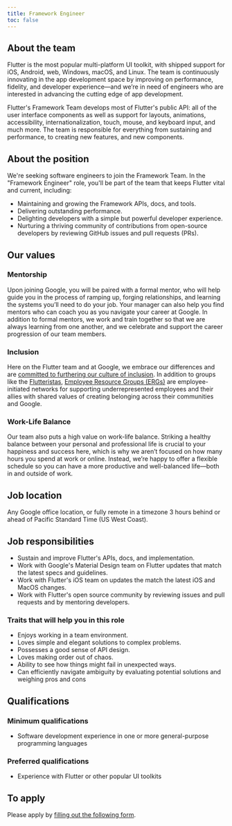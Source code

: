 ```yaml
---
title: Framework Engineer
toc: false
---
```


## About the team

Flutter is the most popular multi-platform UI toolkit,
with shipped support for iOS, Android, web, Windows, macOS, and Linux.
The team is continuously innovating in the app development space
by improving on performance, fidelity, and developer experience&mdash;and
we’re in need of engineers who are interested in advancing the cutting edge of app development.

Flutter's Framework Team develops most of Flutter's public API:
all of the user interface components as well as support for layouts,
animations, accessibility, internationalization, touch, mouse, and
keyboard input, and much more. The team is responsible for
everything from sustaining and performance,
to creating new features, and new components.

## About the position

We're seeking software engineers to join the Framework Team.
In the "Framework Engineer" role, you'll be part of the team
that keeps Flutter vital and current, including:

*   Maintaining and growing the Framework APIs, docs, and tools.
*   Delivering outstanding performance.
*   Delighting developers with a simple but powerful developer experience.
*   Nurturing a thriving community of contributions from open-source
    developers by reviewing GitHub issues and pull requests (PRs).

## Our values

### Mentorship

Upon joining Google, you will be paired with a formal mentor,
who will help guide you in the process of ramping up, forging relationships,
and learning the systems you’ll need to do your job. Your manager can also help
you find mentors who can coach you as you navigate your career at Google.
In addition to formal mentors, we work and train together so that we are always
learning from one another, and we celebrate and support the career
progression of our team members.

### Inclusion

Here on the Flutter team and at Google,
we embrace our differences and are
[committed to furthering our culture of inclusion](https://flutter.dev/culture).
In addition to groups like the [Flutteristas](https://flutteristas.org/),
[Employee Resource Groups (ERGs)](https://diversity.google/commitments/)
are employee-initiated networks for supporting underrepresented employees
and their allies with shared values of creating belonging across their communities and Google.

### Work-Life Balance

Our team also puts a high value on work-life balance.
Striking a healthy balance between your personal and
professional life is crucial to your happiness and success here,
which is why we aren’t focused on how many hours you spend at
work or online. Instead, we’re happy to offer a flexible schedule
so you can have a more productive and well-balanced life—both in and outside of work.

## Job location

Any Google office location, or fully remote in a timezone 3 hours
behind or ahead of Pacific Standard Time (US West Coast).

## Job responsibilities

*   Sustain and improve Flutter's APIs, docs, and implementation.
*   Work with Google's Material Design team on Flutter updates that match the latest specs and guidelines.
*   Work with Flutter's iOS team on updates the match the latest iOS and MacOS changes.
*   Work with Flutter's open source community by reviewing issues and pull requests and by mentoring developers.

### Traits that will help you in this role

*   Enjoys working in a team environment.
*   Loves simple and elegant solutions to complex problems.
*   Possesses a good sense of API design.
*   Loves making order out of chaos.
*   Ability to see how things might fail in unexpected ways.
*   Can efficiently navigate ambiguity by evaluating potential solutions and weighing pros and cons

## Qualifications

### Minimum qualifications

*   Software development experience in one or more general-purpose programming languages

### Preferred qualifications

*   Experience with Flutter or other popular UI toolkits

## To apply

Please apply by [filling out the following form](https://flutter.dev/go/job).
